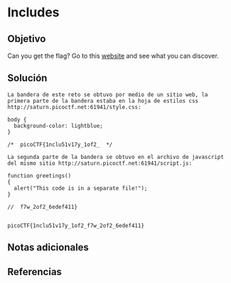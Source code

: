 # Includes
## Objetivo
Can you get the flag? Go to this [website](http://saturn.picoctf.net:61941/) and see what you can discover.
## Solución
```
La bandera de este reto se obtuvo por medio de un sitio web, la primera parte de la bandera estaba en la hoja de estilos css http://saturn.picoctf.net:61941/style.css:

body {
  background-color: lightblue;
}

/*  picoCTF{1nclu51v17y_1of2_  */

La segunda parte de la bandera se obtuvo en el archivo de javascript del mismo sitio http://saturn.picoctf.net:61941/script.js:

function greetings()
{
  alert("This code is in a separate file!");
}

//  f7w_2of2_6edef411}


picoCTF{1nclu51v17y_1of2_f7w_2of2_6edef411}
```
## Notas adicionales
## Referencias